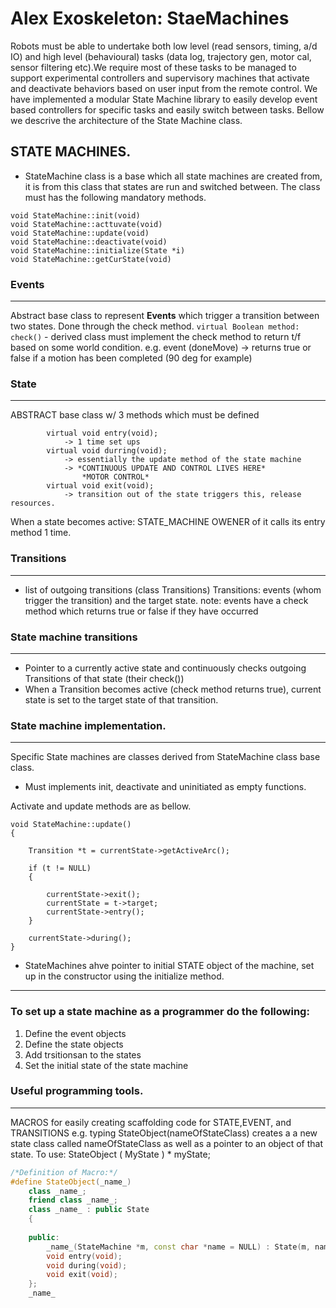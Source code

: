# Alex Exoskeleton: StaeMachines
Robots must be able to undertake both low level (read sensors, timing, a/d IO) and high level (behavioural) tasks (data log, trajectory gen, motor cal, sensor filtering etc).We require most of these tasks to be managed to support experimental controllers and supervisory machines that activate and deactivate behaviors based on user input from the remote control. We have implemented a modular State Machine library to easily develop event based controllers for specific tasks and easily switch between tasks. Bellow we descrive the architecture of the State Machine class. 

## STATE MACHINES.
- StateMachine class is a base which all state machines are created from, it is from this class that states are run and switched between. The class must has the following mandatory methods.
```
void StateMachine::init(void)
void StateMachine::acttuvate(void)
void StateMachine::update(void)
void StateMachine::deactivate(void)
void StateMachine::initialize(State *i)
void StateMachine::getCurState(void)
```
### Events
---
Abstract base class to represent **Events** which trigger a transition between two states. Done through the check method.
	`virtual Boolean method: check()`
	- derived class must implement the check method to return t/f based on some world condition. e.g. event (doneMove) -> returns true or false if a motion has been completed (90 deg for example)
	
### State
---
ABSTRACT base class w/ 3 methods which must be defined
```
		virtual void entry(void); 
			-> 1 time set ups
		virtual void durring(void); 
			-> essentially the update method of the state machine
			-> *CONTINUOUS UPDATE AND CONTROL LIVES HERE*
				*MOTOR CONTROL*
		virtual void exit(void);
			-> transition out of the state triggers this, release resources.
```
When a state becomes active: STATE_MACHINE OWENER of it calls its entry method 1 time.

### Transitions
---
- list of outgoing transitions (class Transitions) 
Transitions: events (whom trigger the transition) and the target state.
note: events have a check method which returns true or false if they have occurred

### State machine transitions
---
- Pointer to a currently active state and continuously checks outgoing Transitions of that state (their check())
- When a Transition becomes active (check method returns true), current state is set to the target state of that transition.
### State machine implementation.
---
Specific State machines are classes derived from StateMachine class base class.
- Must implements init, deactivate and uninitiated as empty functions.

Activate and update methods are as bellow.
```
void StateMachine::update()
{

    Transition *t = currentState->getActiveArc();

    if (t != NULL)
    {

        currentState->exit();
        currentState = t->target;
        currentState->entry();
    }

    currentState->during();
}

```
- StateMachines ahve pointer to initial STATE object of the machine, set up in the constructor using the initialize method.
---
### To set up a state machine as a programmer do the following:
1) Define the event objects 
2) Define the state objects 
3) Add trsitionsan to the states 
4) Set the initial state of the state machine 

### Useful programming tools.
---
MACROS for easily creating scaffolding code for STATE,EVENT, and TRANSITIONS
e.g. typing StateObject(nameOfStateClass) creates a a new state class called nameOfStateClass as well as a pointer to an object of that state.
To use: StateObject ( MyState ) * myState;
```cpp
/*Definition of Macro:*/
#define StateObject(_name_)                                                  \
    class _name_;                                                            \
    friend class _name_;                                                     \
    class _name_ : public State                                              \
    {                                                                        \
                                                                             \
    public:                                                                  \
        _name_(StateMachine *m, const char *name = NULL) : State(m, name){}; \
        void entry(void);                                                    \
        void during(void);                                                   \
        void exit(void);                                                     \
    };                                                                       \
    _name_
		
```
